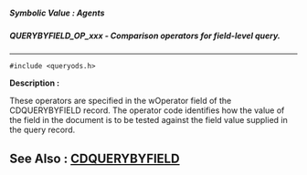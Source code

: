 ##### Symbolic Value : Agents
##### QUERYBYFIELD_OP_xxx - Comparison operators for field-level query.
---
```
#include <queryods.h>
```
**Description :**

These operators are specified in the wOperator field of the CDQUERYBYFIELD 
record.  The operator code identifies how the value of the field in the 
document is to be tested against the field value supplied in the query record.

**See Also :**
[CDQUERYBYFIELD](/reference/Data/CDQUERYBYFIELD)
---
